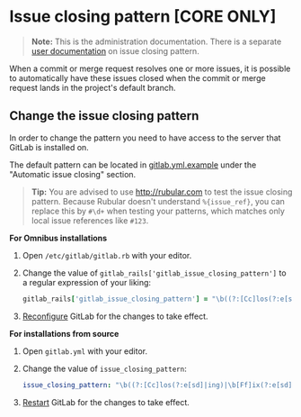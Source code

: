 # Issue closing pattern **[CORE ONLY]**

>**Note:**
This is the administration documentation.
There is a separate [user documentation] on issue closing pattern.

When a commit or merge request resolves one or more issues, it is possible to
automatically have these issues closed when the commit or merge request lands
in the project's default branch.

## Change the issue closing pattern

In order to change the pattern you need to have access to the server that GitLab
is installed on.

The default pattern can be located in [gitlab.yml.example] under the
"Automatic issue closing" section.

> **Tip:**
You are advised to use <http://rubular.com> to test the issue closing pattern.
Because Rubular doesn't understand `%{issue_ref}`, you can replace this by
`#\d+` when testing your patterns, which matches only local issue references like `#123`.

**For Omnibus installations**

1. Open `/etc/gitlab/gitlab.rb` with your editor.
1. Change the value of `gitlab_rails['gitlab_issue_closing_pattern']` to a regular
   expression of your liking:

    ```ruby
    gitlab_rails['gitlab_issue_closing_pattern'] = "\b((?:[Cc]los(?:e[sd]|ing)|\b[Ff]ix(?:e[sd]|ing)?) +(?:(?:issues? +)?%{issue_ref}(?:(?:, *| +and +)?))+)"
    ```
1. [Reconfigure] GitLab for the changes to take effect.

**For installations from source**

1. Open `gitlab.yml` with your editor.
1. Change the value of `issue_closing_pattern`:

    ```yaml
    issue_closing_pattern: "\b((?:[Cc]los(?:e[sd]|ing)|\b[Ff]ix(?:e[sd]|ing)?) +(?:(?:issues? +)?%{issue_ref}(?:(?:, *| +and +)?))+)"
    ```

1. [Restart] GitLab for the changes to take effect.

[gitlab.yml.example]: https://gitlab.com/gitlab-org/gitlab-ce/blob/master/config/gitlab.yml.example
[reconfigure]: restart_gitlab.md#omnibus-gitlab-reconfigure
[restart]: restart_gitlab.md#installations-from-source
[user documentation]: ../user/project/issues/managing_issues.md#closing-issues-automatically
